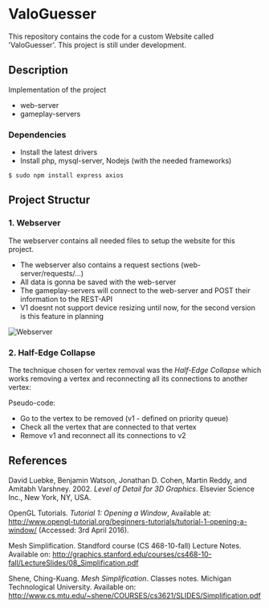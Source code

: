 # ValoGuesser

This repository contains the code for a custom Website called 'ValoGuesser'. This project is still under development.

## Description

Implementation of the project

- web-server
- gameplay-servers

### Dependencies

- Install the latest drivers
- Install php, mysql-server, Nodejs (with the needed frameworks)

``` $ sudo npm install express axios ```

## Project Structur


### 1. Webserver

The webserver contains all needed files to setup the website for this project.
- The webserver also contains a request sections (web-server/requests/...)
- All data is gonna be saved with the web-server
- The gameplay-servers will connect to the web-server and POST their information to the REST-API
- V1 doesnt not support device resizing until now, for the second version is this feature in planning

![Webserver](https://raw.githubusercontent.com/azer-lev/ValoGuesser/main/web-server/assets/img/github-images/login-page.PNG?token=GHSAT0AAAAAABYD4ALW4PNABQG62UR72XCKYYPIUIA)

### 2. Half-Edge Collapse

The technique chosen for vertex removal was the *Half-Edge Collapse* which works removing a vertex and reconnecting all its connections to another vertex:



Pseudo-code:

- Go to the vertex to be removed (v1 - defined on priority queue)
- Check all the vertex that are connected to that vertex
- Remove v1 and reconnect all its connections to v2  


## References


David Luebke, Benjamin Watson, Jonathan D. Cohen, Martin Reddy, and Amitabh Varshney. 2002. *Level of Detail for 3D Graphics*. Elsevier Science Inc., New York, NY, USA.

OpenGL Tutorials. *Tutorial 1: Opening a Window*, Available at: http://www.opengl-tutorial.org/beginners-tutorials/tutorial-1-opening-a-window/ (Accessed: 3rd April 2016).

Mesh Simplification. Standford course (CS 468-10-fall) Lecture Notes. Available on: http://graphics.stanford.edu/courses/cs468-10-fall/LectureSlides/08_Simplification.pdf

Shene, Ching-Kuang. *Mesh Simplification*. Classes notes. Michigan Technological University. Available on:
http://www.cs.mtu.edu/~shene/COURSES/cs3621/SLIDES/Simplification.pdf